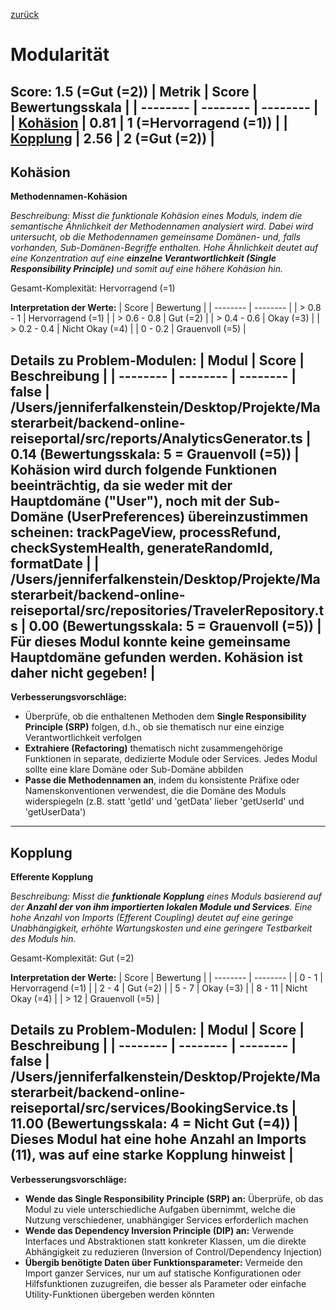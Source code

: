 [zurück](../REPORT.md)
# Modularität
Score: 1.5 (=Gut (=2))
| Metrik | Score | Bewertungsskala |
| -------- | -------- | -------- |
| [Kohäsion](#kohäsion) | 0.81 | 1 (=Hervorragend (=1)) |
| [Kopplung](#kopplung) | 2.56 | 2 (=Gut (=2)) |
-----
## Kohäsion
**Methodennamen-Kohäsion**
 
*Beschreibung: Misst die funktionale Kohäsion eines Moduls, indem die semantische Ähnlichkeit der Methodennamen analysiert wird. Dabei wird untersucht, ob die Methodennamen gemeinsame Domänen- und, falls vorhanden, Sub-Domänen-Begriffe enthalten. Hohe Ähnlichkeit deutet auf eine Konzentration auf eine **einzelne Verantwortlichkeit (Single Responsibility Principle)** und somit auf eine höhere Kohäsion hin.*
 
Gesamt-Komplexität: Hervorragend (=1)
 
**Interpretation der Werte:**
| Score | Bewertung |
| -------- | -------- |
| > 0.8 - 1 | Hervorragend (=1) |
| > 0.6 - 0.8 | Gut (=2) |
| > 0.4 - 0.6 | Okay (=3) |
| > 0.2 - 0.4 | Nicht Okay (=4) |
| 0 - 0.2 | Grauenvoll (=5) |
 
**Details zu Problem-Modulen:**
| Modul | Score | Beschreibung |
| -------- | -------- | -------- |
false
| /Users/jenniferfalkenstein/Desktop/Projekte/Masterarbeit/backend-online-reiseportal/src/reports/AnalyticsGenerator.ts | 0.14 (Bewertungsskala: 5 = Grauenvoll (=5)) | Kohäsion wird durch folgende Funktionen beeinträchtig, da sie weder mit der Hauptdomäne ("User"), noch mit der Sub-Domäne (UserPreferences) übereinzustimmen scheinen: trackPageView, processRefund, checkSystemHealth, generateRandomId, formatDate |
| /Users/jenniferfalkenstein/Desktop/Projekte/Masterarbeit/backend-online-reiseportal/src/repositories/TravelerRepository.ts | 0.00 (Bewertungsskala: 5 = Grauenvoll (=5)) | Für dieses Modul konnte keine gemeinsame Hauptdomäne gefunden werden. Kohäsion ist daher nicht gegeben! |
-----
**Verbesserungsvorschläge:**
- Überprüfe, ob die enthaltenen Methoden dem **Single Responsibility Principle (SRP)** folgen, d.h., ob sie thematisch nur eine einzige Verantwortlichkeit verfolgen
- **Extrahiere (Refactoring)** thematisch nicht zusammengehörige Funktionen in separate, dedizierte Module oder Services. Jedes Modul sollte eine klare Domäne oder Sub-Domäne abbilden
- **Passe die Methodennamen an**, indem du konsistente Präfixe oder Namenskonventionen verwendest, die die Domäne des Moduls widerspiegeln (z.B. statt 'getId' und 'getData' lieber 'getUserId' und 'getUserData')
-----
## Kopplung
**Efferente Kopplung**
 
*Beschreibung: Misst die **funktionale Kopplung** eines Moduls basierend auf der **Anzahl der von ihm importierten lokalen Module und Services**. Eine hohe Anzahl von Imports (Efferent Coupling) deutet auf eine geringe Unabhängigkeit, erhöhte Wartungskosten und eine geringere Testbarkeit des Moduls hin.*
 
Gesamt-Komplexität: Gut (=2)
 
**Interpretation der Werte:**
| Score | Bewertung |
| -------- | -------- |
| 0 - 1 | Hervorragend (=1) |
| 2 - 4 | Gut (=2) |
| 5 - 7 | Okay (=3) |
| 8 - 11 | Nicht Okay (=4) |
| > 12 | Grauenvoll (=5) |
 
**Details zu Problem-Modulen:**
| Modul | Score | Beschreibung |
| -------- | -------- | -------- |
false
| /Users/jenniferfalkenstein/Desktop/Projekte/Masterarbeit/backend-online-reiseportal/src/services/BookingService.ts | 11.00 (Bewertungsskala: 4 = Nicht Gut (=4)) | Dieses Modul hat eine hohe Anzahl an Imports (11), was auf eine starke Kopplung hinweist |
-----
**Verbesserungsvorschläge:**
- **Wende das Single Responsibility Principle (SRP) an:** Überprüfe, ob das Modul zu viele unterschiedliche Aufgaben übernimmt, welche die Nutzung verschiedener, unabhängiger Services erforderlich machen
- **Wende das Dependency Inversion Principle (DIP) an:** Verwende Interfaces und Abstraktionen statt konkreter Klassen, um die direkte Abhängigkeit zu reduzieren (Inversion of Control/Dependency Injection)
- **Übergib benötigte Daten über Funktionsparameter:** Vermeide den Import ganzer Services, nur um auf statische Konfigurationen oder Hilfsfunktionen zuzugreifen, die besser als Parameter oder einfache Utility-Funktionen übergeben werden könnten